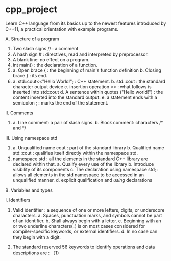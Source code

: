 # cpp_project
 Learn C++ language from its basics up to the newest features introduced by C++11, a practical orientation with example programs. 

A. Structure of a program

1. Two slash signs // : a comment
2. A hash sign # : directives, read and interpreted by preprocessor.
3. A blank line: no effect on a program.
4. int main() : the declaration of a function.
5. a. Open brace { : the beginning of main's function definition
   b. Closing brace } : its end.
6. a. std::cout<<"Hello World!"; : C++ statement.
   b. std::cout : the standard character output device
   c. insertion operation << : what follows is inserted into std::cout
   d. A sentence within quotes ("Hello world!") : the content inserted into the standard output.
   e. a statement ends with a semicolon ; : marks the end of the statement. 

II. Comments 
1. a. Line comment: a pair of slash signs. 
   b. Block comment: characters /* and */

III. Using namespace std
1. a. Unqualified name cout :   part of the standard library
   b. Qualified name std::cout : qualifies itself directly within the namespace std.
2. namespace std : all the elements in the standard C++ library are declared within that.
   a. Qualify every use of the library
   b. Introduce visibility of its components
   c. The declaration using namespace std; : 
	allows all elements in the std namespace to be accessed in an unqualified manner.
   d. explicit qualification and *using* declarations


B. Variables and types

I. Identifiers
1. Valid identifier : a sequence of one or more letters, digits, or underscore characters.
	a. Spaces, punctuation marks, and symbols cannot be part of an identifier.
	b. Shall always begin with a letter.
	c. Beginning with an or two underline characters(_) is on most cases considered for compiler-specific keywords, or external identifiers.
	d. In no case can they begin with a digit.

2. The standard reserved 56 keywords to identify operations and data descriptions are :
	（1）






